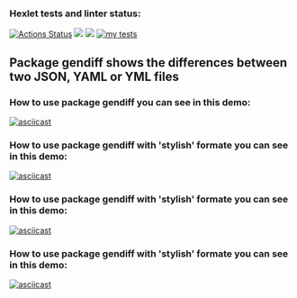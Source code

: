### Hexlet tests and linter status:
[![Actions Status](https://github.com/fomineandrei/python-project-50/actions/workflows/hexlet-check.yml/badge.svg)](https://github.com/fomineandrei/python-project-50/actions)
<a href="https://codeclimate.com/github/fomineandrei/python-project-50/maintainability"><img src="https://api.codeclimate.com/v1/badges/6d57cce2b4e7cb81a67e/maintainability" /></a>
<a href="https://codeclimate.com/github/fomineandrei/python-project-50/test_coverage"><img src="https://api.codeclimate.com/v1/badges/6d57cce2b4e7cb81a67e/test_coverage" /></a>
[![my tests](https://github.com/fomineandrei/python-project-50/actions/workflows/my-tests.yml/badge.svg)](https://github.com/fomineandrei/python-project-50/actions/workflows/my-tests.yml)
## Package gendiff shows the differences between two JSON, YAML or YML  files
### How to use package gendiff you can see in this demo: 
[![asciicast](https://asciinema.org/a/t8EY55tP5dXJL3XenNDsoK9bE.svg)](https://asciinema.org/a/t8EY55tP5dXJL3XenNDsoK9bE)
### How to use package gendiff with 'stylish' formate you can see in this demo: 
[![asciicast](https://asciinema.org/a/k6rZIzIQogFkdWNuwzyj6Itmd.svg)](https://asciinema.org/a/k6rZIzIQogFkdWNuwzyj6Itmd)
### How to use package gendiff with 'stylish' formate you can see in this demo:
[![asciicast](https://asciinema.org/a/Yuy0riMoEHuhg7Z26OECMgpQH.svg)](https://asciinema.org/a/Yuy0riMoEHuhg7Z26OECMgpQH)
### How to use package gendiff with 'stylish' formate you can see in this demo: 
[![asciicast](https://asciinema.org/a/Mx1sRQsfpyTnlLXxQy0Uxt8Me.svg)](https://asciinema.org/a/Mx1sRQsfpyTnlLXxQy0Uxt8Me)
